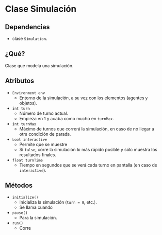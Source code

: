 
# Clase Simulación

## Dependencias

* clase `Simulation`.

## ¿Qué?

Clase que modela una simulación.

## Atributos

* `Environment env`
  * Entorno de la simulación, a su vez con los elementos (agentes y objetos).
* `int turn`
  * Número de turno actual.
  * Empieza en 1 y acaba como mucho en `turnMax`.
* `int turnMax`
  * Máximo de turnos que correrá la simulación, en caso de no llegar a otra condición de parada.
* `bool interactive`
  * Permite que se muestre
  * Si `false`, corre la simulación lo más rápido posible y sólo muestra los resultados finales.
* `float turnTime`
  * Tiempo en segundos que se verá cada turno en pantalla (en caso de `interactive`).

## Métodos

* `initialize()`
  * Inicializa la simulación (`turn = 0`, etc.).
  * Se llama cuando
* `pause()`
  * Para la simulación.
* `run()`
  * Corre
